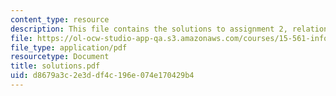 ```yaml
---
content_type: resource
description: This file contains the solutions to assignment 2, relational databases.
file: https://ol-ocw-studio-app-qa.s3.amazonaws.com/courses/15-561-information-technology-essentials-spring-2005/d8679a3c2e3ddf4c196e074e170429b4_solutions.pdf
file_type: application/pdf
resourcetype: Document
title: solutions.pdf
uid: d8679a3c-2e3d-df4c-196e-074e170429b4
---
```

